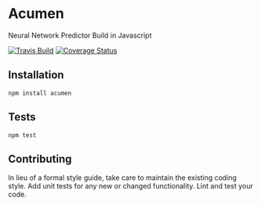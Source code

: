 Acumen
======

Neural Network Predictor Build in Javascript

[![Travis Build](https://travis-ci.org/Shashi-Bhushan/acumen.svg?branch=master)](https://travis-ci.org/Shashi-Bhushan/acumen.svg?branch=master) [![Coverage Status](https://coveralls.io/repos/github/Shashi-Bhushan/acumen/badge.svg?branch=master)](https://coveralls.io/github/Shashi-Bhushan/acumen?branch=master)

## Installation

  `npm install acumen`

## Tests

  `npm test`

## Contributing

In lieu of a formal style guide, take care to maintain the existing coding style. 
Add unit tests for any new or changed functionality. Lint and test your code.